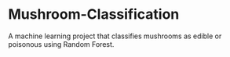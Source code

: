 # Mushroom-Classification
A machine learning project that classifies mushrooms as edible or poisonous using Random Forest.
